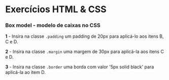   # Exercícios HTML & CSS
  ### Box model - modelo de caixas no CSS
**1** - Insira na classe `.padding` um padding de 20px para aplicá-lo aos itens B, C e D.

**2** - Insira na classe `.margin` uma margem de 30px para aplicá-la aos itens C e D.

**3** - Insira na classe `.border` uma borda com valor '5px solid black' para aplicá-la ao item D.
